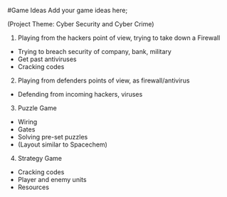#Game Ideas
Add your game ideas here;

(Project Theme: Cyber Security and Cyber Crime)

1. Playing from the hackers point of view, trying to take down a Firewall
  - Trying to breach security of company, bank, military
  - Get past antiviruses
  - Cracking codes
  
2. Playing from defenders points of view, as firewall/antivirus
  - Defending from incoming hackers, viruses

3. Puzzle Game
  - Wiring
  - Gates
  - Solving pre-set puzzles
  - (Layout similar to Spacechem)

4. Strategy Game
  - Cracking codes
  - Player and enemy units
  - Resources
